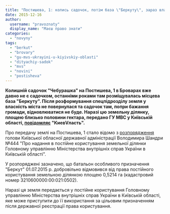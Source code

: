 ```yaml
---
title: "Постишева, 1: колись садочок, потім база \"Беркуту\", зараз власність МВС"
date: 2015-12-16
author: 
  username: "pravoznaty"
  display_name: "Маєш право знати"
categories: 
  - "novyny"
tags: 
  - "berkut"
  - "brovary"
  - "gu-mvs-ukrayini-u-kiyivskiy-oblasti"
  - "dityachiy-sadok"
  - "mvs"
  - "novini"
  - "postisheva"
---
```


**Колишній садочок "Чебурашка" на Постишева, 1 в Броварах вже давно не є садочком, останніми роками там розміщувалась місцева база "Беркуту". Після розформування спецпідрозділу земля у власність міста не повернулася та садочок там, попри бажання громади, відновлюватися не буде. Наразі цю земельну ділянку, площею близько половини гектара, передано ГУ МВС у Київській області, [повідомляє](https://kievvlast.com.ua/news/zemli_rasformirovannogo_berkuta_v_brovarah_peredali_kievskomu_oblastnomu_glavku33863.html) "КиевVласть".**

Про передачу землі на Постишева, 1 стало відомо з [розпорядження](https://koda.gov.ua/normdoc/manager/document/id/5221?) голови Київської обласної державної адміністрації Володимира Шандри №444 "Про надання в постійне користування земельної ділянки Головному управлінню Міністерства внутрішніх справ України в Київській області".

У розпоряджені зазначено, що батальон особливого призначення "Беркут" 01.07.2015 р. добровільно відмовився від права постійного користування земельною ділянкою площею 0,5214 га (кадастровий номер 3210600000:00:021:0502).

Наразі ця земля передається у постійне користування Головному управлінню Міністерства внутрішніх справ України в Київській області, яке може приступити до її використання за цільовим призначенням після державної реєстрації права користування.
